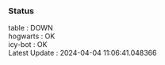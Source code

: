 ### Status


table : DOWN  
hogwarts : OK  
icy-bot : OK  
Latest Update : 2024-04-04 11:06:41.048366
